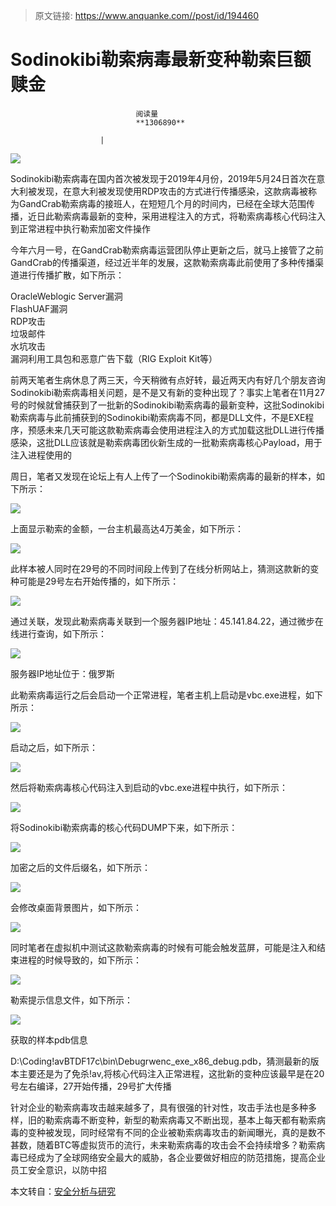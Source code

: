 > 原文链接: https://www.anquanke.com//post/id/194460 


# Sodinokibi勒索病毒最新变种勒索巨额赎金


                                阅读量   
                                **1306890**
                            
                        |
                        
                                                                                    



[![](https://p1.ssl.qhimg.com/t017e28de5dc98f1ccc.jpg)](https://p1.ssl.qhimg.com/t017e28de5dc98f1ccc.jpg)



Sodinokibi勒索病毒在国内首次被发现于2019年4月份，2019年5月24日首次在意大利被发现，在意大利被发现使用RDP攻击的方式进行传播感染，这款病毒被称为GandCrab勒索病毒的接班人，在短短几个月的时间内，已经在全球大范围传播，近日此勒索病毒最新的变种，采用进程注入的方式，将勒索病毒核心代码注入到正常进程中执行勒索加密文件操作

今年六月一号，在GandCrab勒索病毒运营团队停止更新之后，就马上接管了之前GandCrab的传播渠道，经过近半年的发展，这款勒索病毒此前使用了多种传播渠道进行传播扩散，如下所示：

OracleWeblogic Server漏洞<br>
FlashUAF漏洞<br>
RDP攻击<br>
垃圾邮件<br>
水坑攻击<br>
漏洞利用工具包和恶意广告下载（RIG Exploit Kit等）

前两天笔者生病休息了两三天，今天稍微有点好转，最近两天内有好几个朋友咨询Sodinokibi勒索病毒相关问题，是不是又有新的变种出现了？事实上笔者在11月27号的时候就曾捕获到了一批新的Sodinokibi勒索病毒的最新变种，这批Sodinokibi勒索病毒与此前捕获到的Sodinokibi勒索病毒不同，都是DLL文件，不是EXE程序，预感未来几天可能这款勒索病毒会使用进程注入的方式加载这批DLL进行传播感染，这批DLL应该就是勒索病毒团伙新生成的一批勒索病毒核心Payload，用于注入进程使用的

周日，笔者又发现在论坛上有人上传了一个Sodinokibi勒索病毒的最新的样本，如下所示：

[![](https://p0.ssl.qhimg.com/t0140dbe6f7477e96da.png)](https://p0.ssl.qhimg.com/t0140dbe6f7477e96da.png)

上面显示勒索的金额，一台主机最高达4万美金，如下所示：

[![](https://p3.ssl.qhimg.com/t01e401f7e306547825.png)](https://p3.ssl.qhimg.com/t01e401f7e306547825.png)

此样本被人同时在29号的不同时间段上传到了在线分析网站上，猜测这款新的变种可能是29号左右开始传播的，如下所示：

[![](https://p1.ssl.qhimg.com/t01c260bcda7bc5f0c8.png)](https://p1.ssl.qhimg.com/t01c260bcda7bc5f0c8.png)

通过关联，发现此勒索病毒关联到一个服务器IP地址：45.141.84.22，通过微步在线进行查询，如下所示：

[![](https://p4.ssl.qhimg.com/t019d82e2ecd8ff80f5.png)](https://p4.ssl.qhimg.com/t019d82e2ecd8ff80f5.png)

服务器IP地址位于：俄罗斯

此勒索病毒运行之后会启动一个正常进程，笔者主机上启动是vbc.exe进程，如下所示：

[![](https://p2.ssl.qhimg.com/t0112bab28b50400b28.png)](https://p2.ssl.qhimg.com/t0112bab28b50400b28.png)

启动之后，如下所示：

[![](https://p4.ssl.qhimg.com/t0162c09ef309ff522e.png)](https://p4.ssl.qhimg.com/t0162c09ef309ff522e.png)

然后将勒索病毒核心代码注入到启动的vbc.exe进程中执行，如下所示：

[![](https://p3.ssl.qhimg.com/t01c3bd6ecfff497797.png)](https://p3.ssl.qhimg.com/t01c3bd6ecfff497797.png)

将Sodinokibi勒索病毒的核心代码DUMP下来，如下所示：

[![](https://p3.ssl.qhimg.com/t01708b4eca689f24c2.png)](https://p3.ssl.qhimg.com/t01708b4eca689f24c2.png)

加密之后的文件后缀名，如下所示：

[![](https://p2.ssl.qhimg.com/t01f9502085688c3e6f.png)](https://p2.ssl.qhimg.com/t01f9502085688c3e6f.png)

会修改桌面背景图片，如下所示：

[![](https://p1.ssl.qhimg.com/t012d0928039a764aa1.png)](https://p1.ssl.qhimg.com/t012d0928039a764aa1.png)

同时笔者在虚拟机中测试这款勒索病毒的时候有可能会触发蓝屏，可能是注入和结束进程的时候导致的，如下所示：

[![](https://p4.ssl.qhimg.com/t016d62e7db7dc83aaf.png)](https://p4.ssl.qhimg.com/t016d62e7db7dc83aaf.png)

勒索提示信息文件，如下所示：

[![](https://p0.ssl.qhimg.com/t01ddc1d7442947b004.png)](https://p0.ssl.qhimg.com/t01ddc1d7442947b004.png)

获取的样本pdb信息

D:\Coding\!avBTDF17с\bin\Debugrwenc_exe_x86_debug.pdb，猜测最新的版本主要还是为了免杀!av,将核心代码注入正常进程，这批新的变种应该最早是在20号左右编译，27开始传播，29号扩大传播

针对企业的勒索病毒攻击越来越多了，具有很强的针对性，攻击手法也是多种多样，旧的勒索病毒不断变种，新型的勒索病毒又不断出现，基本上每天都有勒索病毒的变种被发现，同时经常有不同的企业被勒索病毒攻击的新闻曝光，真的是数不甚数，随着BTC等虚拟货币的流行，未来勒索病毒的攻击会不会持续增多？勒索病毒已经成为了全球网络安全最大的威胁，各企业要做好相应的防范措施，提高企业员工安全意识，以防中招

本文转自：[安全分析与研究](https://mp.weixin.qq.com/s/DSNltCdq8uRmXXxv4eJoJg)
